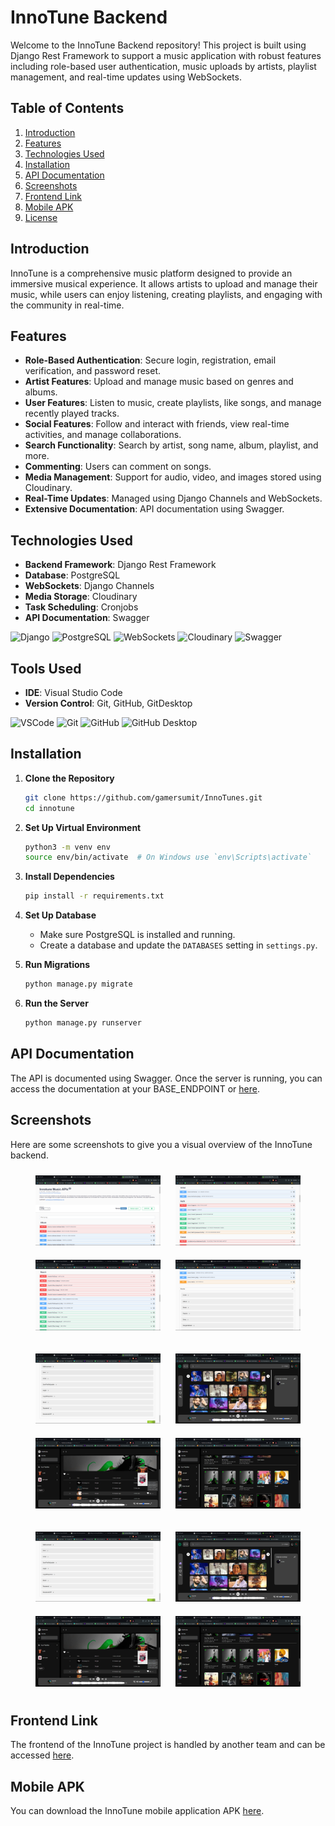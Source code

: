 # InnoTune Backend

Welcome to the InnoTune Backend repository! This project is built using Django Rest Framework to support a music application with robust features including role-based user authentication, music uploads by artists, playlist management, and real-time updates using WebSockets.

## Table of Contents

1. [Introduction](#introduction)
2. [Features](#features)
3. [Technologies Used](#technologies-used)
4. [Installation](#installation)
5. [API Documentation](#api-documentation)
6. [Screenshots](#screenshots)
7. [Frontend Link](#frontend-link)
8. [Mobile APK](#mobile-apk)
9. [License](#license)

## Introduction

InnoTune is a comprehensive music platform designed to provide an immersive musical experience. It allows artists to upload and manage their music, while users can enjoy listening, creating playlists, and engaging with the community in real-time.

## Features

- **Role-Based Authentication**: Secure login, registration, email verification, and password reset.
- **Artist Features**: Upload and manage music based on genres and albums.
- **User Features**: Listen to music, create playlists, like songs, and manage recently played tracks.
- **Social Features**: Follow and interact with friends, view real-time activities, and manage collaborations.
- **Search Functionality**: Search by artist, song name, album, playlist, and more.
- **Commenting**: Users can comment on songs.
- **Media Management**: Support for audio, video, and images stored using Cloudinary.
- **Real-Time Updates**: Managed using Django Channels and WebSockets.
- **Extensive Documentation**: API documentation using Swagger.

## Technologies Used

- **Backend Framework**: Django Rest Framework
- **Database**: PostgreSQL
- **WebSockets**: Django Channels
- **Media Storage**: Cloudinary
- **Task Scheduling**: Cronjobs
- **API Documentation**: Swagger

<p align="left">
  <img src="https://img.shields.io/badge/Django-092E20?style=for-the-badge&logo=django&logoColor=white" alt="Django" />
  <img src="https://img.shields.io/badge/PostgreSQL-336791?style=for-the-badge&logo=postgresql&logoColor=white" alt="PostgreSQL" />
  <img src="https://img.shields.io/badge/WebSockets-000000?style=for-the-badge&logo=websocket&logoColor=white" alt="WebSockets" />
  <img src="https://img.shields.io/badge/Cloudinary-3448C5?style=for-the-badge&logo=cloudinary&logoColor=white" alt="Cloudinary" />
  <img src="https://img.shields.io/badge/Swagger-85EA2D?style=for-the-badge&logo=swagger&logoColor=white" alt="Swagger" />
</p>

## Tools Used

- **IDE**: Visual Studio Code
- **Version Control**: Git, GitHub, GitDesktop

<p align="left">
  <img src="https://img.shields.io/badge/VSCode-007ACC?style=for-the-badge&logo=visual-studio-code&logoColor=white" alt="VSCode" />
  <img src="https://img.shields.io/badge/Git-F05032?style=for-the-badge&logo=git&logoColor=white" alt="Git" />
  <img src="https://img.shields.io/badge/GitHub-181717?style=for-the-badge&logo=github&logoColor=white" alt="GitHub" />
  <img src="https://img.shields.io/badge/GitHub_Desktop-181717?style=for-the-badge&logo=github-desktop&logoColor=white" alt="GitHub Desktop" />
</p>


## Installation

1. **Clone the Repository**
    ```sh
    git clone https://github.com/gamersumit/InnoTunes.git
    cd innotune
    ```

2. **Set Up Virtual Environment**
    ```sh
    python3 -m venv env
    source env/bin/activate  # On Windows use `env\Scripts\activate`
    ```

3. **Install Dependencies**
    ```sh
    pip install -r requirements.txt
    ```

4. **Set Up Database**
    - Make sure PostgreSQL is installed and running.
    - Create a database and update the `DATABASES` setting in `settings.py`.
  
5. **Run Migrations**
    ```sh
    python manage.py migrate
    ```

6. **Run the Server**
    ```sh
    python manage.py runserver
    ```

## API Documentation

The API is documented using Swagger. Once the server is running, you can access the documentation at your BASE_ENDPOINT or [here](https://innotunes.onrender.com).


## Screenshots

Here are some screenshots to give you a visual overview of the InnoTune backend.

<p align="center">
  <img src="screenshots/Screenshot1.png" alt="Screenshot 1" width="200" style="margin: 10px;"/>
  <img src="screenshots/Screenshot2.png" alt="Screenshot 2" width="200" style="margin: 10px;"/>
  <img src="screenshots/Screenshot3.png" alt="Screenshot 3" width="200" style="margin: 10px;"/>
  <img src="screenshots/Screenshot4.png" alt="Screenshot 4" width="200" style="margin: 10px;"/> 
</p>
<p align="center">
  <img src="screenshots/Screenshot5.png" alt="Screenshot 5" width="200" style="margin: 10px;"/>
  <img src="screenshots/Screenshot6.png" alt="Screenshot 6" width="200" style="margin: 10px;"/>
  <img src="screenshots/Screenshot7.png" alt="Screenshot 7" width="200" style="margin: 10px;"/>
  <img src="screenshots/Screenshot8.png" alt="Screenshot 8" width="200" style="margin: 10px;"/>
</p>
<p align="center">
  <img src="screenshots/Screenshot5.png" alt="Screenshot 9" width="200" style="margin: 10px;"/>
  <img src="screenshots/Screenshot6.png" alt="Screenshot 10" width="200" style="margin: 10px;"/>
  <img src="screenshots/Screenshot7.png" alt="Screenshot 11" width="200" style="margin: 10px;"/>
  <img src="screenshots/Screenshot8.png" alt="Screenshot 12" width="200" style="margin: 10px;"/>
</p>

## Frontend Link

The frontend of the InnoTune project is handled by another team and can be accessed [here](https://innotune.vercel.app).

## Mobile APK

You can download the InnoTune mobile application APK [here](link-to-your-apk-file).

